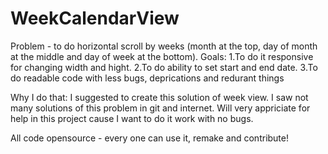 # WeekCalendarView
Problem - to do horizontal scroll by weeks (month at the top, day of month at the middle and day of week at the bottom).
Goals:
      1.To do it responsive for changing width and hight.
      2.To do ability to set start and end date.
      3.To do readable code with less bugs, deprications and redurant things

Why I do that:
              I suggested to create this solution of week view.
              I saw not many solutions of this problem in git and internet.
              Will very appriciate for help in this project cause I want to do it work with no bugs.

All code opensource - every one can use it, remake and contribute!
